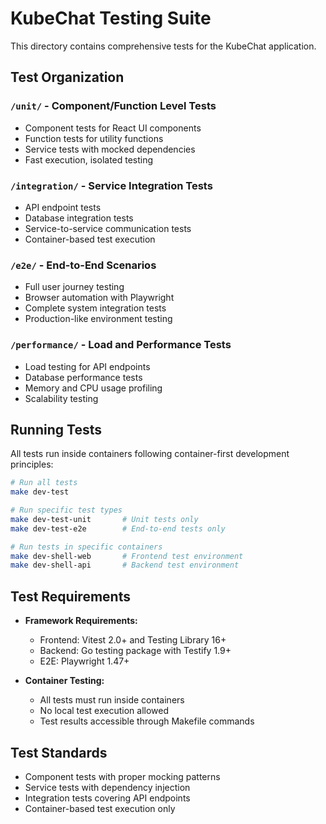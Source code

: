 # KubeChat Testing Suite

This directory contains comprehensive tests for the KubeChat application.

## Test Organization

### `/unit/` - Component/Function Level Tests
- Component tests for React UI components
- Function tests for utility functions
- Service tests with mocked dependencies
- Fast execution, isolated testing

### `/integration/` - Service Integration Tests  
- API endpoint tests
- Database integration tests
- Service-to-service communication tests
- Container-based test execution

### `/e2e/` - End-to-End Scenarios
- Full user journey testing
- Browser automation with Playwright
- Complete system integration tests
- Production-like environment testing

### `/performance/` - Load and Performance Tests
- Load testing for API endpoints
- Database performance tests
- Memory and CPU usage profiling
- Scalability testing

## Running Tests

All tests run inside containers following container-first development principles:

```bash
# Run all tests
make dev-test

# Run specific test types
make dev-test-unit       # Unit tests only
make dev-test-e2e        # End-to-end tests only

# Run tests in specific containers
make dev-shell-web       # Frontend test environment
make dev-shell-api       # Backend test environment
```

## Test Requirements

- **Framework Requirements:**
  - Frontend: Vitest 2.0+ and Testing Library 16+
  - Backend: Go testing package with Testify 1.9+
  - E2E: Playwright 1.47+

- **Container Testing:**
  - All tests must run inside containers
  - No local test execution allowed
  - Test results accessible through Makefile commands

## Test Standards

- Component tests with proper mocking patterns
- Service tests with dependency injection
- Integration tests covering API endpoints
- Container-based test execution only
